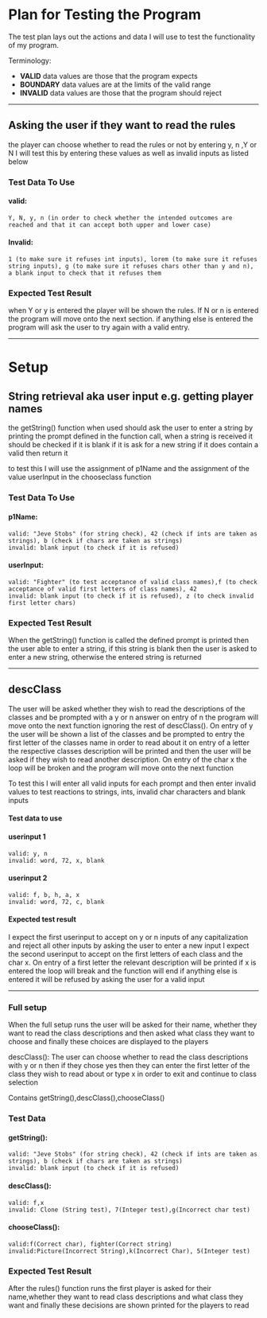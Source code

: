 # Plan for Testing the Program

The test plan lays out the actions and data I will use to test the functionality of my program.

Terminology:

- **VALID** data values are those that the program expects
- **BOUNDARY** data values are at the limits of the valid range
- **INVALID** data values are those that the program should reject

---

## Asking the user if they want to read the rules

the player can choose whether to read the rules or not by entering y, n ,Y or N I will
test this by entering these values as well as invalid inputs as listed below

### Test Data To Use

#### valid:
    Y, N, y, n (in order to check whether the intended outcomes are reached and that it can accept both upper and lower case)

#### Invalid: 
    1 (to make sure it refuses int inputs), lorem (to make sure it refuses string inputs), g (to make sure it refuses chars other than y and n), a blank input to check that it refuses them

### Expected Test Result

when Y or y is entered the player will be shown the rules. If N or n is entered the program will move onto the next section. if anything else is entered the program will ask the user to try again with a valid entry.

---
# Setup


## String retrieval aka user input e.g. getting player names

the getString() function when used should ask the user to enter a string by printing the 
prompt defined in the function call, when a string is received it should be checked if it is blank if it is ask
for a new string if it does contain a valid then return it 

to test this I will use the assignment of p1Name and the assignment of the value userInput in the chooseclass function

### Test Data To Use

#### p1Name:
    valid: "Jeve Stobs" (for string check), 42 (check if ints are taken as strings), b (check if chars are taken as strings)    
    invalid: blank input (to check if it is refused)

#### userInput: 
    valid: "Fighter" (to test acceptance of valid class names),f (to check acceptance of valid first letters of class names), 42  
    invalid: blank input (to check if it is refused), z (to check invalid first letter chars)

### Expected Test Result

When the getString() function is called the defined prompt is printed then the user able to enter a string, if this
string is blank then the user is asked to enter a new string, otherwise the entered string is returned

---
## descClass
The user will be asked whether they wish to read the descriptions of the classes and be prompted with a y or n answer
on entry of n the program will move onto the next function ignoring the rest of descClass(). On entry of y the user will
be shown a list of the classes and be prompted to entry the first letter of the classes name in order to read about it
on entry of a letter the respective classes description will be printed and then the user will be asked if they wish to read another
description. On entry of the char x the loop will be broken and the program will move onto the next function

To test this I will enter all valid inputs for each prompt and then enter invalid values to test reactions to strings, ints, 
invalid char characters and blank inputs

#### Test data to use

#### userinput 1
    valid: y, n
    invalid: word, 72, x, blank
#### userinput 2
    valid: f, b, h, a, x
    invalid: word, 72, c, blank

#### Expected test result
I expect the first userinput to accept on y or n inputs of any capitalization and reject all other inputs by asking the user 
to enter a new input
I expect the second userinput to accept on the first letters of each class and the char x. On entry of a first letter the relevant 
description will be printed if x is entered the loop will break and the function will end if anything else is entered it will be refused 
by asking the user for a valid input

---

### Full setup
When the full setup runs the user will be asked for their name, whether they 
want to read the class descriptions and then asked what class they want to choose
and finally these choices are displayed to the players

descClass():
The user can choose whether to read the class descriptions with y or n then 
if they chose yes then they can enter the first letter of the class they wish to 
read about or type x in order to exit and continue to class selection

Contains getString(),descClass(),chooseClass()

### Test Data 

#### getString():
    valid: "Jeve Stobs" (for string check), 42 (check if ints are taken as strings), b (check if chars are taken as strings)  
    invalid: blank input (to check if it is refused)
#### descClass():
    valid: f,x
    invalid: Clone (String test), 7(Integer test),g(Incorrect char test)
#### chooseClass():
    valid:f(Correct char), fighter(Correct string)
    invalid:Picture(Incorrect String),k(Incorrect Char), 5(Integer test)
### Expected Test Result 
After the rules() function runs the first player is asked for their name,whether they 
want to read class descriptions and what class they want and finally these decisions are shown printed for the players to read

